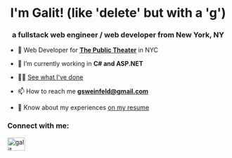 <h1 align="center">I'm Galit! (like 'delete' but with a 'g')</h1>
<h3 align="center">a fullstack web engineer / web developer from New York, NY</h3>

- 🔭 Web Developer for [**The Public Theater**](https://publictheater.org/) in NYC

- 🌱 I’m currently working in **C# and ASP.NET**

- 👨‍💻 [See what I've done](https://www.Galitie.com)

- 📫 How to reach me **gsweinfeld@gmail.com**

- 📄 Know about my experiences [on my resume](https://docs.google.com/document/d/14-UH9hPYvC_GFtm55zFInI8R3mKKiXDvwkDXawYMegY/edit?usp=sharing)


<h3 align="left">Connect with me:</h3>
<p align="left">
<a href="https://www.linkedin.com/in/galit-weinfeld/" target="blank"><img align="center" src="https://raw.githubusercontent.com/rahuldkjain/github-profile-readme-generator/master/src/images/icons/Social/linked-in-alt.svg" alt="galit weinfeld" height="30" width="40" /></a>
</p>
